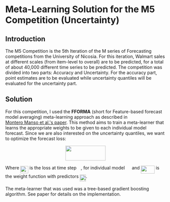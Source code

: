 # Meta-Learning Solution for the M5 Competition (Uncertainty)

## Introduction
The M5 Competition is the 5th Iteration of the M series of Forecasting competitions from the University of Nicosia. For this iteration, Walmart sales at different scales (from item-level to overall) are to be predicted, for a total of about 40,000 different time series to be predicted. The competition was divided into two parts: Accuracy and Uncertainty. For the accuracy part, point estimates are to be evaluated while uncertainty quantiles will be evaluated for the uncertainty part.

## Solution
For this competition, I used the **FFORMA** (short for Feature-based forecast model averaging)
meta-learning approach as described in  
[Montero Manso et al.'s paper](https://www.sciencedirect.com/science/article/abs/pii/S0169207019300895).
This method aims to train a meta-learner that learns the appropriate weights to be given 
to each individual model forecast. Since we are also interested on the uncertainty quantiles, 
we want to optimize the forecast loss: 

<p align="center"><img src="https://rawgit.com/aldencabajar/M5-Competition-MetaLearning/master/svgs/644c43014a081a4d89adeaa4dc8dded7.svg?invert_in_darkmode" align=middle width=126.1344216pt height=47.60747145pt/></p>

Where <img src="https://rawgit.com/aldencabajar/M5-Competition-MetaLearning/master/svgs/c0984ec57b5102d9ca962e9c3e67d4a8.svg?invert_in_darkmode" align=middle width=24.695747999999988pt height=22.831056599999986pt/> is the loss at time step <img src="https://rawgit.com/aldencabajar/M5-Competition-MetaLearning/master/svgs/55a049b8f161ae7cfeb0197d75aff967.svg?invert_in_darkmode" align=middle width=9.86687624999999pt height=14.15524440000002pt/>, for individual model <img src="https://rawgit.com/aldencabajar/M5-Competition-MetaLearning/master/svgs/0e51a2dede42189d77627c4d742822c3.svg?invert_in_darkmode" align=middle width=14.433101099999991pt height=14.15524440000002pt/> 
and <img src="https://rawgit.com/aldencabajar/M5-Competition-MetaLearning/master/svgs/d2392d2717cb1369b798f978cff33235.svg?invert_in_darkmode" align=middle width=42.88066694999999pt height=24.65753399999998pt/> is the weight function with predictors <img src="https://rawgit.com/aldencabajar/M5-Competition-MetaLearning/master/svgs/c9c53a99901c4a67544997f70b0f01bc.svg?invert_in_darkmode" align=middle width=18.696821549999992pt height=22.465723500000017pt/>. 

The meta-learner that was used was a tree-based gradient boosting 
algorithm. See paper for details on the implementation.


